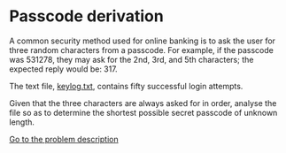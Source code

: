 Passcode derivation
===================

<p>A common security method used for online banking is to ask the user for three random characters from a passcode. For example, if the passcode was 531278, they may ask for the 2nd, 3rd, and 5th characters; the expected reply would be: 317.</p>
<p>The text file, <a href="project/resources/p079_keylog.txt">keylog.txt</a>, contains fifty successful login attempts.</p>
<p>Given that the three characters are always asked for in order, analyse the file so as to determine the shortest possible secret passcode of unknown length.</p>



[Go to the problem description](https://projecteuler.net/problem=79)

